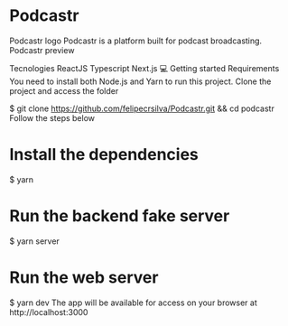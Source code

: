 # Podcastr
Podcastr logo
Podcastr is a platform built for podcast broadcasting.
Podcastr preview

Tecnologies
ReactJS
Typescript
Next.js
💻 Getting started
Requirements
You need to install both Node.js and Yarn to run this project.
Clone the project and access the folder

$ git clone https://github.com/felipecrsilva/Podcastr.git && cd podcastr
Follow the steps below

# Install the dependencies
$ yarn

# Run the backend fake server
$ yarn server

# Run the web server
$ yarn dev
The app will be available for access on your browser at http://localhost:3000

